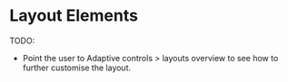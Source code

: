 # Layout Elements

TODO:
- Point the user to Adaptive controls > layouts overview to see how to further customise the layout.